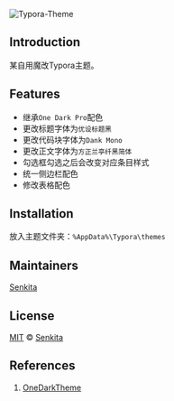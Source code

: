 ![Typora-Theme](https://socialify.git.ci/DeerChen/Typora-Theme/image?description=1&font=Bitter&language=1&owner=1&pattern=Diagonal%20Stripes&theme=Light)

## Introduction

某自用魔改Typora主题。

## Features

* 继承`One Dark Pro`配色
* 更改标题字体为`优设标题黑`
* 更改代码块字体为`Dank Mono`
* 更改正文字体为`方正兰亭纤黑简体`
* 勾选框勾选之后会改变对应条目样式
* 统一侧边栏配色
* 修改表格配色

## Installation

放入主题文件夹：`%AppData%\Typora\themes`
## Maintainers

[Senkita](https://github.com/Senkita)

## License

[MIT](https://github.com/DeerChen/Typora-Theme/blob/main/LICENSE) © [Senkita](https://github.com/Senkita)

## References
1. [OneDarkTheme](http://theme.typora.io/theme/OneDark/)
